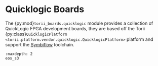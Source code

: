 # Quicklogic Boards

The {py:mod}`torii_boards.quicklogic` module provides a collection of QuickLogic FPGA development boards, they are based off the Torii {py:class}`QuicklogicPlatform <torii.platform.vendor.quicklogic.QuicklogicPlatform>` platform and support the [Symbiflow] toolchain.

```{toctree}
:maxdepth: 2
eos_s3
```

[Symbiflow]: https://github.com/QuickLogic-Corp/quicklogic-fpga-toolchain
